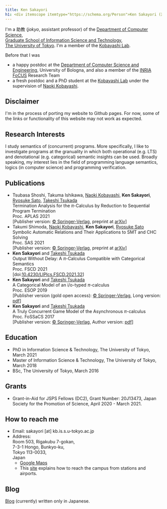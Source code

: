```yaml
---
title: Ken Sakayori
h1: <div itemscope itemtype="https://schema.org/Person">Ken Sakayori (酒寄　健) <a itemprop="sameAs" content="https://orcid.org/0000-0003-3238-9279" href="https://orcid.org/0000-0003-3238-9279" target="orcid.widget" rel="me noopener noreferrer" style="vertical-align:bottom;"><img src="https://orcid.org/sites/default/files/images/orcid_16x16.png" style="width:1em;margin-right:.5em;" alt="ORCID iD icon"></a></div>
---
```

I'm a 助教 (*jokyo*, assistant professor) of the [Department of Computer Science](http://www.is.s.u-tokyo.ac.jp/english/),  
[Graduate School of Information Science and Technology](http://www.i.u-tokyo.ac.jp/index_e.shtml),  
[The University of Tokyo](http://www.u-tokyo.ac.jp/en/index.html).
I'm a member of the [Kobayashi Lab](http://www-kb.is.s.u-tokyo.ac.jp/index.html.en).

Before that I was

* a happy postdoc at the [Department of Computer Science and Engineering](https://disi.unibo.it/it), University of Bologna, and also a member of the [INRIA FoCUS](https://team.inria.fr/focus/) Research Team
* a fresh postdoc and a PhD student at the [Kobayashi Lab](http://www-kb.is.s.u-tokyo.ac.jp/index.html.en) under the supervision of [Naoki Kobayashi](http://www-kb.is.s.u-tokyo.ac.jp/~koba/).

Disclaimer
---
I'm in the process of porting my website to Github pages.
For now, some of the links or functionality of this website may not work as expected.

Research Interests
---
I study semantics of (concurrent) programs.
More specifically, I like to investigate programs at the granuality in which both operational (e.g. LTS) and  denotational (e.g. categorical) semantic insights can be used.
Broadly speaking, my interest lies in the field of programming language semantics, logics (in computer science) and programming verification.

Publications
---
* Tsubasa Shoshi, Takuma Ishikawa, [Naoki Kobayashi](http://www-kb.is.s.u-tokyo.ac.jp/~koba/), **Ken Sakayori**, [Ryosuke Sato](https://www-kb.is.s.u-tokyo.ac.jp/~ryosuke/), [Takeshi Tsukada](http://www.kb.is.s.u-tokyo.ac.jp/~tsukada)  
Termination Analysis for the $\pi$-Calculus by Reduction to Sequential Program Termination  
Proc. APLAS 2021  
\[Publisher version: [© Springer-Verlag](https://doi.org/10.1007/978-3-030-89051-3_15),
preprint at [arXiv](https://arxiv.org/abs/2109.00311)\]
* Takumi Shimoda, [Naoki Kobayashi](http://www-kb.is.s.u-tokyo.ac.jp/~koba/), **Ken Sakayori**, [Ryosuke Sato](https://www-kb.is.s.u-tokyo.ac.jp/~ryosuke/)  
Symbolic Automatic Relations and Their Applications to SMT and CHC Solving  
Proc. SAS 2021  
\[Publisher version: [© Springer-Verlag](https://doi.org/10.1007/978-3-030-88806-0_20),
preprint at [arXiv](https://arxiv.org/abs/2108.07642)\]
* **Ken Sakayori** and [Takeshi Tsukada](http://www.kb.is.s.u-tokyo.ac.jp/~tsukada)  
Output Without Delay: A $\pi$-Calculus Compatible with Categorical Semantics  
Proc. FSCD 2021  
\[doi:[10.4230/LIPIcs.FSCD.2021.32](https://doi.org/10.4230/LIPIcs.FSCD.2021.32)\]
* **Ken Sakayori** and [Takeshi Tsukada](http://www.kb.is.s.u-tokyo.ac.jp/~tsukada)  
A Categorical Model of an i/o-typed $\pi$-calculus  
Proc. ESOP 2019  
\[Publisher version (gold open access): [© Springer-Verlag](https://link.springer.com/chapter/10.1007%2F978-3-030-17184-1_23),
Long version: [pdf](http://www.kb.is.s.u-tokyo.ac.jp/~sakayori/papers/esop19.pdf)\]
* **Ken Sakayori** and [Takeshi Tsukada](http://www.kb.is.s.u-tokyo.ac.jp/~tsukada)  
A Truly Concurrent Game Model of the Asynchronous $\pi$-calculus  
Proc. FoSSaCS 2017  
\[Publisher version: [© Springer-Verlag](https://doi.org/10.1007/978-3-662-54458-7_23), Author version: [pdf](http://www.kb.is.s.u-tokyo.ac.jp/~sakayori/papers/fossacs17-long.pdf)\]

Education
---
* PhD in Information Science & Technology, The University of Tokyo, March 2021
* Master of Information Science & Technology, The University of Tokyo, March 2018
* BSc, The University of Tokyo, March 2016

Grants
---
* Grant-in-Aid for JSPS Fellows (DC2), Grant Number: 20J13473, Japan Society for the Promotion of Science, April 2020 - March 2021.

How to reach me
---
* Email: sakayori [at] kb.is.s.u-tokyo.ac.jp
* Address:  
  Room 503, Rigakubu 7-gokan,  
  7-3-1 Hongo, Bunkyo-ku,  
  Tokyo 113-0033,  
  Japan  
    - [Google Maps](https://goo.gl/maps/5hkndEqJ1KJnUT9U8)
    - This [site](https://www-hep.phys.s.u-tokyo.ac.jp/maps/guide.html) explains how to reach the campus from stations and airports.

Blog
---
[Blog](blog.html) (currently) written only in Japanese.
 
